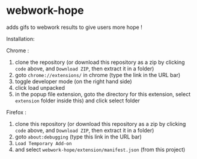 # webwork-hope

adds gifs to webwork results to give users more hope !

Installation:

Chrome :

1. clone the repository (or download this repository as a zip by clicking `code` above, and `Download ZIP`, then extract it in a folder) 
2. goto `chrome://extensions/` in chrome (type the link in the URL bar)
3. toggle developer mode (on the right hand side)
4. click load unpacked
5. in the popup file extension, goto the directory for this extension, select `extension` folder inside this) and click select folder

Firefox :
1. clone this repository (or download this repository as a zip by clicking `code` above, and `Download ZIP`, then extract it in a folder)
2. goto `about:debugging` (type this link in the URL bar)
3. `Load Temporary Add-on`
4. and select `webwork-hope/extension/manifest.json` (from this project)
